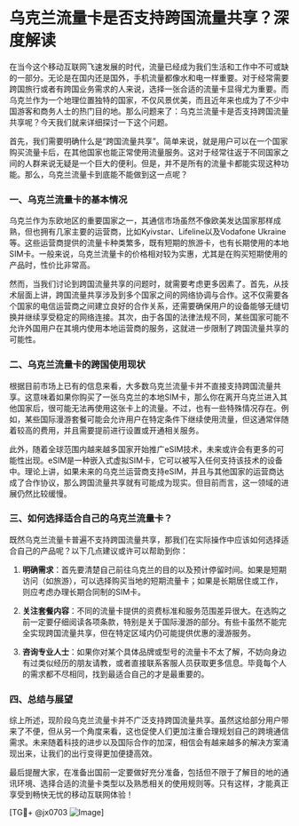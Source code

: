 # 乌克兰流量卡是否支持跨国流量共享？深度解读

在当今这个移动互联网飞速发展的时代，流量已经成为我们生活和工作中不可或缺的一部分。无论是在国内还是国外，手机流量都像水和电一样重要。对于经常需要跨国旅行或者有跨国业务需求的人来说，选择一张合适的流量卡显得尤为重要。而乌克兰作为一个地理位置独特的国家，不仅风景优美，而且近年来也成为了不少中国游客和商务人士的热门目的地。那么问题来了：乌克兰流量卡是否支持跨国流量共享呢？今天我们就来详细探讨一下这个问题。

首先，我们需要明确什么是“跨国流量共享”。简单来说，就是用户可以在一个国家购买流量卡后，在其他国家也能正常使用流量服务。这对于经常往返于不同国家之间的人群来说无疑是一个巨大的便利。但是，并不是所有的流量卡都能实现这种功能。那么，乌克兰流量卡到底能不能做到这一点呢？

### 一、乌克兰流量卡的基本情况

乌克兰作为东欧地区的重要国家之一，其通信市场虽然不像欧美发达国家那样成熟，但也拥有几家主要的运营商，比如Kyivstar、Lifeline以及Vodafone Ukraine等。这些运营商提供的流量卡种类繁多，既有短期的旅游卡，也有长期使用的本地SIM卡。一般来说，乌克兰流量卡的价格相对较为实惠，尤其是在购买短期使用的产品时，性价比非常高。

然而，当我们讨论到跨国流量共享的问题时，就需要考虑更多因素了。首先，从技术层面上讲，跨国流量共享涉及到多个国家之间的网络协调与合作。这不仅需要各个国家的电信运营商之间建立良好的合作关系，还需要确保用户的设备能够无缝切换并继续享受稳定的网络连接。其次，由于各国的法律法规不同，某些国家可能不允许外国用户在其境内使用本地运营商的服务，这就进一步限制了跨国流量共享的可能性。

### 二、乌克兰流量卡的跨国使用现状

根据目前市场上已有的信息来看，大多数乌克兰流量卡并不直接支持跨国流量共享。这意味着如果你购买了一张乌克兰的本地SIM卡，那么你在离开乌克兰进入其他国家后，很可能无法再使用这张卡上的流量。不过，也有一些特殊情况存在。例如，某些国际漫游套餐可能会允许用户在特定条件下继续使用流量，但这通常伴随着较高的费用，并且需要提前进行设置或开通相关服务。

此外，随着全球范围内越来越多国家开始推广eSIM技术，未来或许会有更多的可能性出现。eSIM是一种嵌入式虚拟SIM卡，它可以被写入任何支持该技术的设备中。理论上讲，如果未来的乌克兰运营商支持eSIM，并且与其他国家的运营商达成了合作协议，那么跨国流量共享就有可能成为现实。但目前而言，这一领域的进展仍然比较缓慢。

### 三、如何选择适合自己的乌克兰流量卡？

既然乌克兰流量卡普遍不支持跨国流量共享，那我们在实际操作中应该如何选择适合自己的产品呢？以下几点建议或许可以帮助到你：

1. **明确需求**：首先要清楚自己前往乌克兰的目的以及预计停留时间。如果是短期访问（如旅游），可以选择购买当地的短期流量卡；如果是长期居住或工作，则应考虑办理长期合同制的SIM卡。
   
2. **关注套餐内容**：不同的流量卡提供的资费标准和服务范围差异很大。在选购之前一定要仔细阅读各项条款，特别是关于国际漫游的部分。有些卡虽然不能完全实现跨国流量共享，但在特定区域内仍可能提供优惠的漫游服务。
   
3. **咨询专业人士**：如果你对某个具体品牌或型号的流量卡不太了解，不妨向身边有过类似经历的朋友请教，或者直接联系客服人员获取更多信息。毕竟每个人的需求都不尽相同，找到最适合自己的才是最重要的。

### 四、总结与展望

综上所述，现阶段乌克兰流量卡并不广泛支持跨国流量共享。虽然这给部分用户带来了不便，但从另一个角度来看，这也促使人们更加注重合理规划自己的跨境通信需求。未来随着科技的进步以及国际合作的加深，相信会有越来越多的解决方案涌现出来，让我们的出行变得更加便捷高效。

最后提醒大家，在准备出国前一定要做好充分准备，包括但不限于了解目的地的通讯环境、选择合适的流量卡类型以及熟悉相关的使用规则等。只有这样，才能真正享受到畅快无忧的移动互联网体验！

[TG💪+ @jx0703 ![Image](https://github.com/user-attachments/assets/dbca1d08-cadb-493c-b0ec-ad6f7a83f270)]